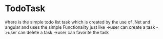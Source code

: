# TodoTask
#here is the simple todo list task
which is created by the use of .Net and angular 
and uses the simple Functionality just like
->user can create a task
->user can delete a task
->user can favorite the task
